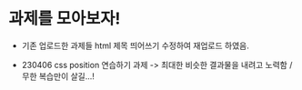 # 과제를 모아보자!

* 기존 업로드한 과제들 html 제목 띄어쓰기 수정하여 재업로드 하였음.

* 230406 css position 연습하기 과제 
-> 최대한 비슷한 결과물을 내려고 노력함 / 무한 복습만이 살길...!
